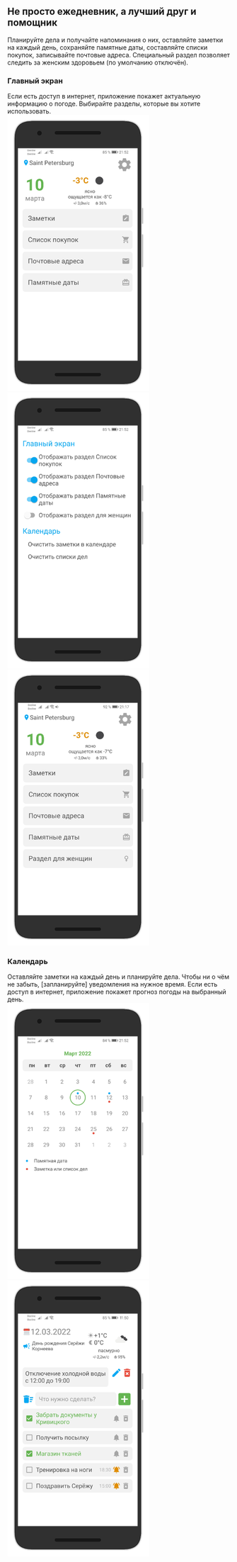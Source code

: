 ## Не просто ежедневник, а лучший друг и помощник
Планируйте дела и получайте напоминания о них, оставляйте заметки на каждый день, сохраняйте памятные даты, составляйте списки покупок, записывайте почтовые адреса. Специальный раздел позволяет следить за женским здоровьем (по умолчанию отключён).  
### Главный экран
Если есть доступ в интернет, приложение покажет актуальную информацию о погоде. Выбирайте разделы, которые вы хотите использовать.  
<img src="https://github.com/ezhova-ta/life-diary/blob/develop/app/src/main/assets/screenshots/main_screen_1.png" width="320"><img src="https://github.com/ezhova-ta/life-diary/blob/develop/app/src/main/assets/screenshots/settings.png" width="320"><img src="https://github.com/ezhova-ta/life-diary/blob/develop/app/src/main/assets/screenshots/main_screen_2.png" width="320">  

### Календарь
Оставляйте заметки на каждый день и планируйте дела. Чтобы ни о чём не забыть, [запланируйте] уведомления на нужное время. Если есть доступ в интернет, приложение покажет прогноз погоды на выбранный день.  
<img src="https://github.com/ezhova-ta/life-diary/blob/develop/app/src/main/assets/screenshots/calendar_1.png" width="320"><img src="https://github.com/ezhova-ta/life-diary/blob/develop/app/src/main/assets/screenshots/calendar_date.png" width="320">

